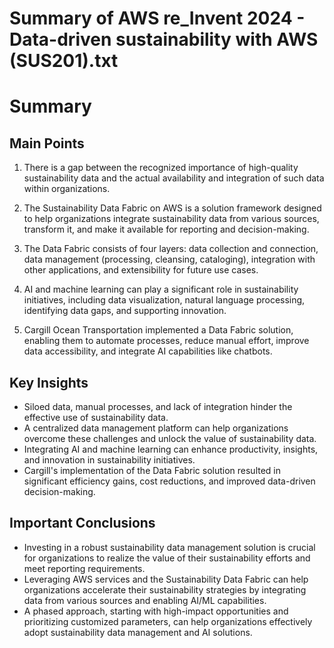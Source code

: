 # Summary of AWS re_Invent 2024 - Data-driven sustainability with AWS (SUS201).txt

# Summary

## Main Points

1. There is a gap between the recognized importance of high-quality sustainability data and the actual availability and integration of such data within organizations.

2. The Sustainability Data Fabric on AWS is a solution framework designed to help organizations integrate sustainability data from various sources, transform it, and make it available for reporting and decision-making.

3. The Data Fabric consists of four layers: data collection and connection, data management (processing, cleansing, cataloging), integration with other applications, and extensibility for future use cases.

4. AI and machine learning can play a significant role in sustainability initiatives, including data visualization, natural language processing, identifying data gaps, and supporting innovation.

5. Cargill Ocean Transportation implemented a Data Fabric solution, enabling them to automate processes, reduce manual effort, improve data accessibility, and integrate AI capabilities like chatbots.

## Key Insights

- Siloed data, manual processes, and lack of integration hinder the effective use of sustainability data.
- A centralized data management platform can help organizations overcome these challenges and unlock the value of sustainability data.
- Integrating AI and machine learning can enhance productivity, insights, and innovation in sustainability initiatives.
- Cargill's implementation of the Data Fabric solution resulted in significant efficiency gains, cost reductions, and improved data-driven decision-making.

## Important Conclusions

- Investing in a robust sustainability data management solution is crucial for organizations to realize the value of their sustainability efforts and meet reporting requirements.
- Leveraging AWS services and the Sustainability Data Fabric can help organizations accelerate their sustainability strategies by integrating data from various sources and enabling AI/ML capabilities.
- A phased approach, starting with high-impact opportunities and prioritizing customized parameters, can help organizations effectively adopt sustainability data management and AI solutions.